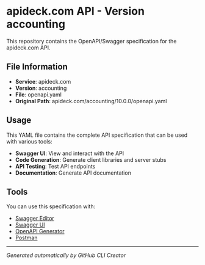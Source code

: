 # apideck.com API - Version accounting

This repository contains the OpenAPI/Swagger specification for the apideck.com API.

## File Information

- **Service**: apideck.com
- **Version**: accounting
- **File**: openapi.yaml
- **Original Path**: apideck.com/accounting/10.0.0/openapi.yaml

## Usage

This YAML file contains the complete API specification that can be used with various tools:

- **Swagger UI**: View and interact with the API
- **Code Generation**: Generate client libraries and server stubs
- **API Testing**: Test API endpoints
- **Documentation**: Generate API documentation

## Tools

You can use this specification with:

- [Swagger Editor](https://editor.swagger.io/)
- [Swagger UI](https://swagger.io/tools/swagger-ui/)
- [OpenAPI Generator](https://openapi-generator.tech/)
- [Postman](https://www.postman.com/)

---

*Generated automatically by GitHub CLI Creator*
